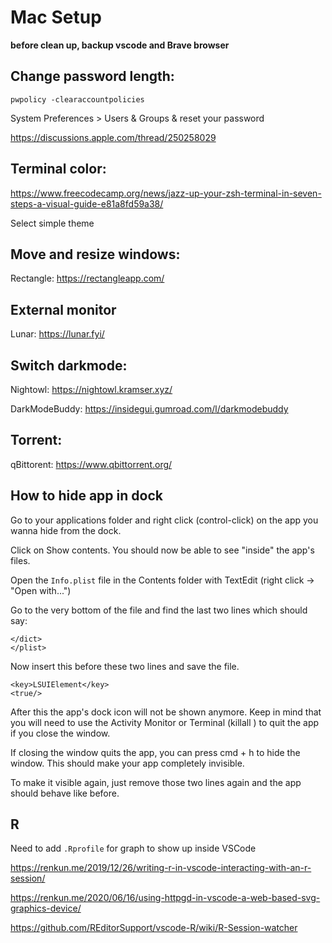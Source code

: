 # Mac Setup
**before clean up, backup vscode and Brave browser**

## Change password length:
```
pwpolicy -clearaccountpolicies
```
System Preferences > Users & Groups & reset your password

https://discussions.apple.com/thread/250258029

## Terminal color:
https://www.freecodecamp.org/news/jazz-up-your-zsh-terminal-in-seven-steps-a-visual-guide-e81a8fd59a38/

Select simple theme

## Move and resize windows: 
Rectangle: https://rectangleapp.com/

## External monitor
Lunar: https://lunar.fyi/

## Switch darkmode: 
Nightowl: https://nightowl.kramser.xyz/

DarkModeBuddy: https://insidegui.gumroad.com/l/darkmodebuddy

## Torrent:
qBittorent: https://www.qbittorrent.org/

## How to hide app in dock

Go to your applications folder and right click (control-click) on the app you wanna hide from the dock.

Click on Show contents. You should now be able to see "inside" the app's files.

Open the `Info.plist` file in the Contents folder with TextEdit (right click -> "Open with...")

Go to the very bottom of the file and find the last two lines which should say:

```
</dict>
</plist>
```

Now insert this before these two lines and save the file.

```
<key>LSUIElement</key>
<true/>
```

After this the app's dock icon will not be shown anymore. Keep in mind that you will need to use the Activity Monitor or Terminal (killall <appname>) to quit the app if you close the window.

If closing the window quits the app, you can press cmd + h to hide the window. This should make your app completely invisible.

To make it visible again, just remove those two lines again and the app should behave like before.

## R 
Need to add `.Rprofile` for graph to show up inside VSCode

https://renkun.me/2019/12/26/writing-r-in-vscode-interacting-with-an-r-session/

https://renkun.me/2020/06/16/using-httpgd-in-vscode-a-web-based-svg-graphics-device/

https://github.com/REditorSupport/vscode-R/wiki/R-Session-watcher
